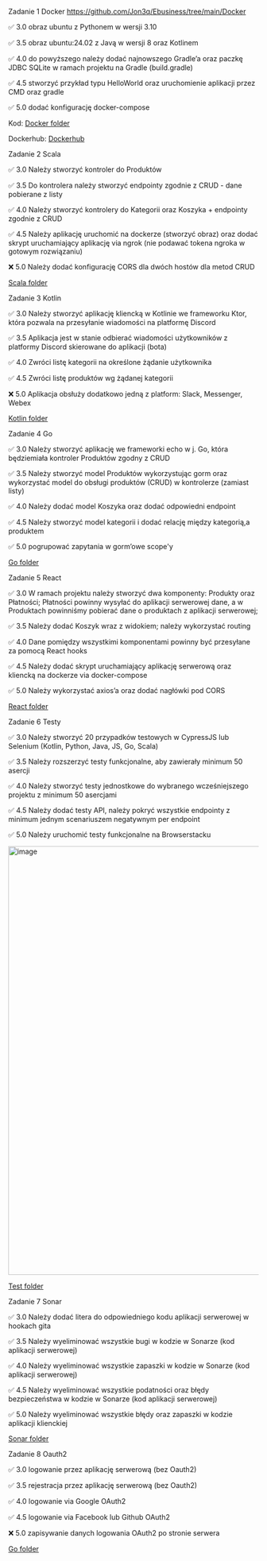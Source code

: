 Zadanie 1 Docker https://github.com/Jon3q/Ebusiness/tree/main/Docker

✅ 3.0 obraz ubuntu z Pythonem w wersji 3.10

✅ 3.5 obraz ubuntu:24.02 z Javą w wersji 8 oraz Kotlinem

✅ 4.0 do powyższego należy dodać najnowszego Gradle’a oraz paczkę JDBC SQLite w ramach projektu na Gradle (build.gradle)

✅ 4.5 stworzyć przykład typu HelloWorld oraz uruchomienie aplikacji przez CMD oraz gradle

✅ 5.0 dodać konfigurację docker-compose

Kod: [Docker folder](https://github.com/Jon3q/Ebusiness/tree/main/Docker)

Dockerhub: [Dockerhub](https://hub.docker.com/repository/docker/jon3q/ebusiness/general)

Zadanie 2 Scala

✅ 3.0 Należy stworzyć kontroler do Produktów

✅ 3.5 Do kontrolera należy stworzyć endpointy zgodnie z CRUD - dane pobierane z listy

✅ 4.0 Należy stworzyć kontrolery do Kategorii oraz Koszyka + endpointy zgodnie z CRUD

✅ 4.5 Należy aplikację uruchomić na dockerze (stworzyć obraz) oraz dodać skrypt uruchamiający aplikację via ngrok (nie podawać tokena ngroka w gotowym rozwiązaniu)

❌ 5.0 Należy dodać konfigurację CORS dla dwóch hostów dla metod CRUD

[Scala folder](https://github.com/Jon3q/Ebusiness/tree/main/Scala/play-scala-seed)

Zadanie 3 Kotlin

✅ 3.0 Należy stworzyć aplikację kliencką w Kotlinie we frameworku Ktor, która pozwala na przesyłanie wiadomości na platformę Discord

✅ 3.5 Aplikacja jest w stanie odbierać wiadomości użytkowników z platformy Discord skierowane do aplikacji (bota)

✅ 4.0 Zwróci listę kategorii na określone żądanie użytkownika

✅ 4.5 Zwróci listę produktów wg żądanej kategorii

❌ 5.0 Aplikacja obsłuży dodatkowo jedną z platform: Slack, Messenger, Webex

[Kotlin folder](https://github.com/Jon3q/Ebusiness/tree/main/Kotlin/ktor-project)

Zadanie 4 Go

✅ 3.0 Należy stworzyć aplikację we frameworki echo w j. Go, która będziemiała kontroler Produktów zgodny z CRUD

✅ 3.5 Należy stworzyć model Produktów wykorzystując gorm oraz wykorzystać model do obsługi produktów (CRUD) w kontrolerze (zamiast listy)

✅ 4.0 Należy dodać model Koszyka oraz dodać odpowiedni endpoint

✅ 4.5 Należy stworzyć model kategorii i dodać relację między kategorią,a produktem

✅ 5.0 pogrupować zapytania w gorm’owe scope'y

[Go folder](https://github.com/Jon3q/Ebusiness/tree/main/Go)

Zadanie 5 React

✅ 3.0 W ramach projektu należy stworzyć dwa komponenty: Produkty oraz Płatności; 
Płatności powinny wysyłać do aplikacji serwerowej dane, a w Produktach powinniśmy pobierać dane o produktach z aplikacji serwerowej;

✅ 3.5 Należy dodać Koszyk wraz z widokiem; należy wykorzystać routing

✅ 4.0 Dane pomiędzy wszystkimi komponentami powinny być przesyłane za pomocą React hooks

✅ 4.5 Należy dodać skrypt uruchamiający aplikację serwerową oraz kliencką na dockerze via docker-compose

✅ 5.0 Należy wykorzystać axios’a oraz dodać nagłówki pod CORS

[React folder](https://github.com/Jon3q/Ebusiness/tree/main/React)

Zadanie 6 Testy

✅ 3.0 Należy stworzyć 20 przypadków testowych w CypressJS lub Selenium (Kotlin, Python, Java, JS, Go, Scala)

✅ 3.5 Należy rozszerzyć testy funkcjonalne, aby zawierały minimum 50 asercji

✅ 4.0 Należy stworzyć testy jednostkowe do wybranego wcześniejszego projektu z minimum 50 asercjami

✅ 4.5 Należy dodać testy API, należy pokryć wszystkie endpointy z minimum jednym scenariuszem negatywnym per endpoint

✅ 5.0 Należy uruchomić testy funkcjonalne na Browserstacku

<img width="1909" height="863" alt="image" src="https://github.com/user-attachments/assets/c1e2d83d-f357-42c6-84f3-22c7022b1823" />

[Test folder](https://github.com/Jon3q/Ebusiness/tree/main/Test)

Zadanie 7 Sonar

✅ 3.0 Należy dodać litera do odpowiedniego kodu aplikacji serwerowej w hookach gita

✅ 3.5 Należy wyeliminować wszystkie bugi w kodzie w Sonarze (kod aplikacji serwerowej)

✅ 4.0 Należy wyeliminować wszystkie zapaszki w kodzie w Sonarze (kod aplikacji serwerowej)

✅ 4.5 Należy wyeliminować wszystkie podatności oraz błędy bezpieczeństwa w kodzie w Sonarze (kod aplikacji serwerowej)

✅ 5.0 Należy wyeliminować wszystkie błędy oraz zapaszki w kodzie aplikacji klienckiej

[Sonar folder](https://github.com/Jon3q/Ebusiness/tree/main/Sonar)

Zadanie 8 Oauth2

✅ 3.0 logowanie przez aplikację serwerową (bez Oauth2)

✅ 3.5 rejestracja przez aplikację serwerową (bez Oauth2)

✅ 4.0 logowanie via Google OAuth2

✅ 4.5 logowanie via Facebook lub Github OAuth2

❌ 5.0 zapisywanie danych logowania OAuth2 po stronie serwera

[Go folder](https://github.com/Jon3q/Ebusiness/tree/main/Go)

